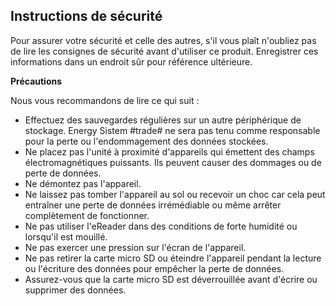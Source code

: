 ## Instructions de sécurité

Pour assurer votre sécurité et celle des autres, s'il vous plaît n'oubliez pas de lire les consignes de sécurité avant d'utiliser ce produit. Enregistrer ces informations dans un endroit sûr pour référence ultérieure. 

**Précautions**

Nous vous recommandons de lire ce qui suit : 
- Effectuez des sauvegardes régulières sur un autre périphérique de stockage. Energy Sistem #trade# ne sera pas tenu comme responsable pour la perte ou l'endommagement des données stockées. 
- Ne placez pas l'unité à proximité d'appareils qui émettent des champs électromagnétiques puissants. Ils peuvent causer des dommages ou de perte de données. 
- Ne démontez pas l'appareil. 
- Ne laissez pas tomber l'appareil au sol ou recevoir un choc car cela peut entraîner une perte de données irrémédiable ou même arrêter complètement de fonctionner. 
- Ne pas utiliser l'eReader dans des conditions de forte humidité ou lorsqu'il est mouillé. 
- Ne pas exercer une pression sur l'écran de l'appareil. 
- Ne pas retirer la carte micro SD ou éteindre l'appareil pendant la lecture ou l'écriture des données pour empêcher la perte de données. 
- Assurez-vous que la carte micro SD est déverrouillée avant d'écrire ou supprimer des données.


